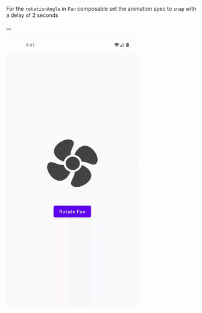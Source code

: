 For the `rotationAngle` in `Fan` composable set the animation spec to
`snap` with a delay of 2 seconds

__

<img src="assets/ezgif-5-627e3f8d9a.gif"  width="350" height="720"/>